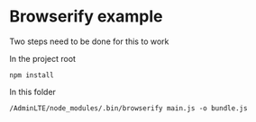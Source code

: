 # Browserify example

Two steps need to be done for this to work

In the project root

    npm install

In this folder

    /AdminLTE/node_modules/.bin/browserify main.js -o bundle.js
